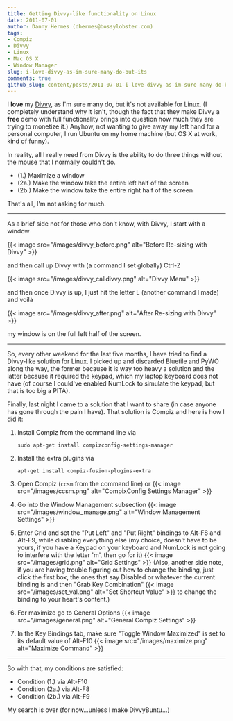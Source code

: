 ```yaml
---
title: Getting Divvy-like functionality on Linux
date: 2011-07-01
author: Danny Hermes (dhermes@bossylobster.com)
tags:
- Compiz
- Divvy
- Linux
- Mac OS X
- Window Manager
slug: i-love-divvy-as-im-sure-many-do-but-its
comments: true
github_slug: content/posts/2011-07-01-i-love-divvy-as-im-sure-many-do-but-its.md
---
```


I **love** my [Divvy](http://mizage.com/divvy), as I'm sure many do, but
it's not available for Linux. (I completely understand why it isn't,
though the fact that they make Divvy a **free** demo with full
functionality brings into question how much they are trying to monetize
it.) Anyhow, not wanting to give away my left hand for a personal
computer, I run Ubuntu on my home machine (but OS X at work, kind of
funny).

In reality, all I really need from Divvy is the ability to do three
things without the mouse that I normally couldn't do.

- (1.) Maximize a window
- (2a.) Make the window take the entire left half of the screen
- (2b.) Make the window take the entire right half of the screen

That's all, I'm not asking for much.

---------------------------------------------------------------------

As a brief side not for those who don't know, with Divvy, I start with a
window

{{< image src="/images/divvy_before.png" alt="Before Re-sizing with Divvy" >}}

and then call up Divvy with (a command I set globally) Ctrl-Z

{{< image src="/images/divvy_calldivvy.png" alt="Divvy Menu" >}}

and then once Divvy is up, I just hit the letter L (another command I
made) and voilà

{{< image src="/images/divvy_after.png" alt="After Re-sizing with Divvy" >}}

my window is on the full left half of the screen.

---------------------------------------------------------------------

So, every other weekend for the last five months, I have tried to find a
Divvy-like solution for Linux. I picked up and discarded Bluetile and
PyWO along the way, the former because it is way too heavy a solution
and the latter because it required the keypad, which my laptop keyboard
does not have (of course I could've enabled NumLock to simulate the
keypad, but that is too big a PITA).

Finally, last night I came to a solution that I want to share (in case
anyone has gone through the pain I have). That solution is Compiz and
here is how I did it:

1.  Install Compiz from the command line via

        sudo apt-get install compizconfig-settings-manager

1.  Install the extra plugins via

        apt-get install compiz-fusion-plugins-extra

1.  Open Compiz (`ccsm` from the command line) or
    {{< image src="/images/ccsm.png" alt="CompixConfig Settings Manager" >}}

1.  Go into the Window Management subsection
    {{< image src="/images/window_manage.png" alt="Window Management Settings" >}}

1.  Enter Grid and set the "Put Left" and "Put Right" bindings to Alt-F8
    and Alt-F9, while disabling everything else (my choice, doesn't have to
    be yours, if you have a Keypad on your keyboard and NumLock is not going
    to interfere with the letter 'm', then go for it)
    {{< image src="/images/grid.png" alt="Grid Settings" >}}
    (Also, another side note, if you are having trouble figuring out how to
    change the binding, just click the first box, the ones that say Disabled
    or whatever the current binding is and then "Grab Key Combination"
    {{< image src="/images/set_val.png" alt="Set Shortcut Value" >}}
    to change the binding to your heart's content.)

1.  For maximize go to General Options
    {{< image src="/images/general.png" alt="General Compiz Settings" >}}

1.  In the Key Bindings tab, make sure "Toggle Window Maximized" is set
    to its default value of Alt-F10
    {{< image src="/images/maximize.png" alt="Maximize Command" >}}

---------------------------------------------------------------------

So with that, my conditions are satisfied:

- Condition (1.) via Alt-F10
- Condition (2a.) via Alt-F8
- Condition (2b.) via Alt-F9

My search is over (for now...unless I make DivvyBuntu...)
